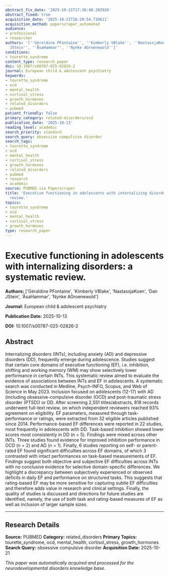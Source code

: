 ```yaml
---
abstract_fix_date: '2025-10-21T17:30:40.202920'
abstract_fixed: true
acquisition_date: '2025-10-21T16:20:54.710611'
acquisition_method: paperscraper_automated
audience:
- professional
- researcher
authors: '[''Géraldine PFontaine'', ''Kimberly VBlake'', ''NastassjaKoen'', ''Dan
  JStein'', ''ÅsaHammar'', ''Nynke AGroenewold'']'
conditions:
- tourette_syndrome
content_type: research_paper
doi: 10.1007/s00787-025-02826-2
journal: European child & adolescent psychiatry
keywords:
- tourette_syndrome
- ocd
- mental_health
- cortisol_stress
- growth_hormones
- related_disorders
- pubmed
patient_friendly: false
primary_category: related-disorders/ocd
publication_date: '2025-10-13'
reading_level: academic
search_priority: standard
search_query: obsessive compulsive disorder
search_tags:
- tourette_syndrome
- ocd
- mental_health
- cortisol_stress
- growth_hormones
- related_disorders
- pubmed
- research
- academic
source: PUBMED via Paperscraper
title: 'Executive functioning in adolescents with internalizing disorders: a systematic
  review.'
topics:
- tourette_syndrome
- ocd
- mental_health
- cortisol_stress
- growth_hormones
type: research_paper
---
```


# Executive functioning in adolescents with internalizing disorders: a systematic review.

**Authors:** ['Géraldine PFontaine', 'Kimberly VBlake', 'NastassjaKoen', 'Dan JStein', 'ÅsaHammar', 'Nynke AGroenewold']

**Journal:** European child & adolescent psychiatry

**Publication Date:** 2025-10-13

**DOI:** 10.1007/s00787-025-02826-2

## Abstract

Internalizing disorders (INTs), including anxiety (AD) and depressive disorders (DD), frequently emerge during adolescence. Studies suggest that certain core domains of executive functioning (EF), i.e. inhibition, shifting and working memory (WM) may show selectively lower performance in certain INTs. This systematic review aimed to evaluate the evidence of associations between INTs and EF in adolescents. A systematic search was conducted in Medline, Psych-INFO, Scopus, and Web of Science in May 2023. Inclusion focused on adolescents (12-17) with AD (including obsessive-compulsive disorder (OCD) and post-traumatic stress disorder (PTSD)) or DD. After screening 2,551 titles/abstracts, 818 records underwent full-text review, on which independent reviewers reached 93% agreement on eligibility. EF parameters, measured through task-performance or ratings, were extracted from 32 eligible articles published since 2014. Performance-based EF differences were reported in 22 studies, most frequently in adolescents with DD. Task-based inhibition showed lower scores most consistently in DD (n = 5). Findings were mixed across other INTs. Three studies found evidence for improved inhibition performance in OCD (n = 2) and AD (n = 1). Finally, 6 studies reporting on self- or parent-rated EF found significant difficulties across EF domains, of which 3 contrasted with intact performances on task-based measurements of EF. Findings suggest both objective and subjective EF difficulties across INTs with no conclusive evidence for selective domain-specific differences. We highlight a discrepancy between subjectively experienced or observed deficits in daily EF and performance on structured tasks. This suggests that rating-based EF may be more sensitive for capturing subtle EF difficulties and therefore adds value in research and clinical settings. Finally, the quality of studies is discussed and directions for future studies are identified, namely, the use of both task and rating-based measures of EF as well as inclusion of larger sample sizes.

---

## Research Details

**Source:** PUBMED
**Category:** related_disorders
**Primary Topics:** tourette_syndrome, ocd, mental_health, cortisol_stress, growth_hormones
**Search Query:** obsessive compulsive disorder
**Acquisition Date:** 2025-10-21

*This paper was automatically acquired and processed for the neurodevelopmental disorders knowledge base.*
